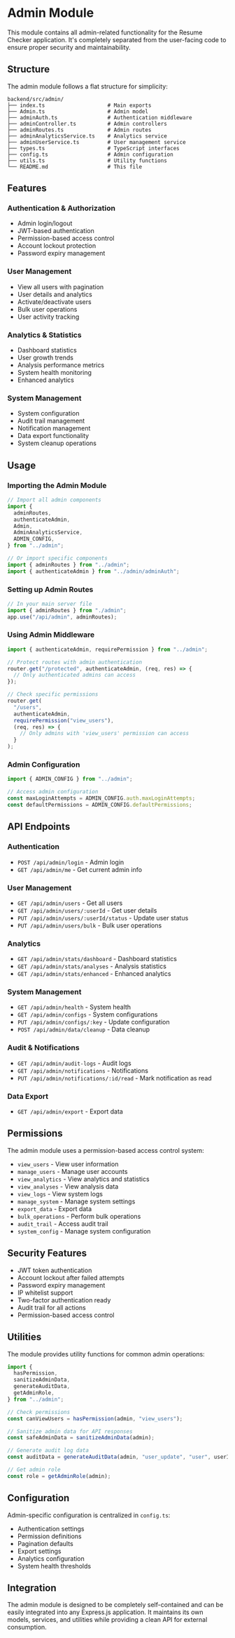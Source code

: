 # Admin Module

This module contains all admin-related functionality for the Resume Checker application. It's completely separated from the user-facing code to ensure proper security and maintainability.

## Structure

The admin module follows a flat structure for simplicity:

```
backend/src/admin/
├── index.ts                    # Main exports
├── Admin.ts                    # Admin model
├── adminAuth.ts                # Authentication middleware
├── adminController.ts          # Admin controllers
├── adminRoutes.ts              # Admin routes
├── adminAnalyticsService.ts    # Analytics service
├── adminUserService.ts         # User management service
├── types.ts                    # TypeScript interfaces
├── config.ts                   # Admin configuration
├── utils.ts                    # Utility functions
└── README.md                   # This file
```

## Features

### Authentication & Authorization

- Admin login/logout
- JWT-based authentication
- Permission-based access control
- Account lockout protection
- Password expiry management

### User Management

- View all users with pagination
- User details and analytics
- Activate/deactivate users
- Bulk user operations
- User activity tracking

### Analytics & Statistics

- Dashboard statistics
- User growth trends
- Analysis performance metrics
- System health monitoring
- Enhanced analytics

### System Management

- System configuration
- Audit trail management
- Notification management
- Data export functionality
- System cleanup operations

## Usage

### Importing the Admin Module

```typescript
// Import all admin components
import {
  adminRoutes,
  authenticateAdmin,
  Admin,
  AdminAnalyticsService,
  ADMIN_CONFIG,
} from "../admin";

// Or import specific components
import { adminRoutes } from "../admin";
import { authenticateAdmin } from "../admin/adminAuth";
```

### Setting up Admin Routes

```typescript
// In your main server file
import { adminRoutes } from "./admin";
app.use("/api/admin", adminRoutes);
```

### Using Admin Middleware

```typescript
import { authenticateAdmin, requirePermission } from "../admin";

// Protect routes with admin authentication
router.get("/protected", authenticateAdmin, (req, res) => {
  // Only authenticated admins can access
});

// Check specific permissions
router.get(
  "/users",
  authenticateAdmin,
  requirePermission("view_users"),
  (req, res) => {
    // Only admins with 'view_users' permission can access
  }
);
```

### Admin Configuration

```typescript
import { ADMIN_CONFIG } from "../admin";

// Access admin configuration
const maxLoginAttempts = ADMIN_CONFIG.auth.maxLoginAttempts;
const defaultPermissions = ADMIN_CONFIG.defaultPermissions;
```

## API Endpoints

### Authentication

- `POST /api/admin/login` - Admin login
- `GET /api/admin/me` - Get current admin info

### User Management

- `GET /api/admin/users` - Get all users
- `GET /api/admin/users/:userId` - Get user details
- `PUT /api/admin/users/:userId/status` - Update user status
- `PUT /api/admin/users/bulk` - Bulk user operations

### Analytics

- `GET /api/admin/stats/dashboard` - Dashboard statistics
- `GET /api/admin/stats/analyses` - Analysis statistics
- `GET /api/admin/stats/enhanced` - Enhanced analytics

### System Management

- `GET /api/admin/health` - System health
- `GET /api/admin/configs` - System configurations
- `PUT /api/admin/configs/:key` - Update configuration
- `POST /api/admin/data/cleanup` - Data cleanup

### Audit & Notifications

- `GET /api/admin/audit-logs` - Audit logs
- `GET /api/admin/notifications` - Notifications
- `PUT /api/admin/notifications/:id/read` - Mark notification as read

### Data Export

- `GET /api/admin/export` - Export data

## Permissions

The admin module uses a permission-based access control system:

- `view_users` - View user information
- `manage_users` - Manage user accounts
- `view_analytics` - View analytics and statistics
- `view_analyses` - View analysis data
- `view_logs` - View system logs
- `manage_system` - Manage system settings
- `export_data` - Export data
- `bulk_operations` - Perform bulk operations
- `audit_trail` - Access audit trail
- `system_config` - Manage system configuration

## Security Features

- JWT token authentication
- Account lockout after failed attempts
- Password expiry management
- IP whitelist support
- Two-factor authentication ready
- Audit trail for all actions
- Permission-based access control

## Utilities

The module provides utility functions for common admin operations:

```typescript
import {
  hasPermission,
  sanitizeAdminData,
  generateAuditData,
  getAdminRole,
} from "../admin";

// Check permissions
const canViewUsers = hasPermission(admin, "view_users");

// Sanitize admin data for API responses
const safeAdminData = sanitizeAdminData(admin);

// Generate audit log data
const auditData = generateAuditData(admin, "user_update", "user", userId);

// Get admin role
const role = getAdminRole(admin);
```

## Configuration

Admin-specific configuration is centralized in `config.ts`:

- Authentication settings
- Permission definitions
- Pagination defaults
- Export settings
- Analytics configuration
- System health thresholds

## Integration

The admin module is designed to be completely self-contained and can be easily integrated into any Express.js application. It maintains its own models, services, and utilities while providing a clean API for external consumption.
